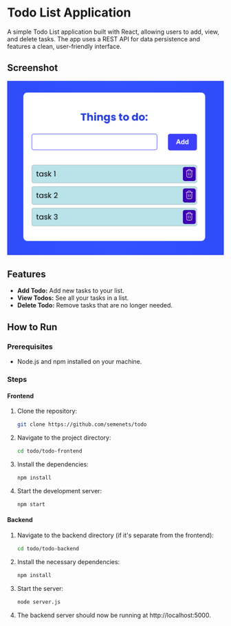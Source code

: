 # Todo List Application

A simple Todo List application built with React, allowing users to add, view, and delete tasks. The app uses a REST API for data persistence and features a clean, user-friendly interface.

## Screenshot

![Todo List Screenshot](todo-frontend/public/screenshot.png)

## Features

- **Add Todo:** Add new tasks to your list.
- **View Todos:** See all your tasks in a list.
- **Delete Todo:** Remove tasks that are no longer needed.

## How to Run

### Prerequisites

- Node.js and npm installed on your machine.

### Steps

#### Frontend

1. Clone the repository:
   ```bash
   git clone https://github.com/semenets/todo

2. Navigate to the project directory:
   ```bash
   cd todo/todo-frontend

3. Install the dependencies:
   ```bash
   npm install

4. Start the development server:
   ```bash
   npm start

#### Backend

1. Navigate to the backend directory (if it's separate from the frontend):
   ```bash
   cd todo/todo-backend

2. Install the necessary dependencies:
   ```bash
   npm install

3. Start the server:
   ```bash
   node server.js

4. The backend server should now be running at http://localhost:5000.
